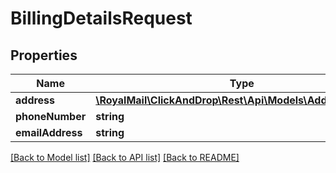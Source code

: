 # BillingDetailsRequest

## Properties
Name | Type | Description | Notes
------------ | ------------- | ------------- | -------------
**address** | [**\RoyalMail\ClickAndDrop\Rest\Api\Models\AddressRequest**](AddressRequest.md) |  | 
**phoneNumber** | **string** |  | [optional] 
**emailAddress** | **string** |  | [optional] 

[[Back to Model list]](../README.md#documentation-for-models) [[Back to API list]](../README.md#documentation-for-api-endpoints) [[Back to README]](../README.md)


